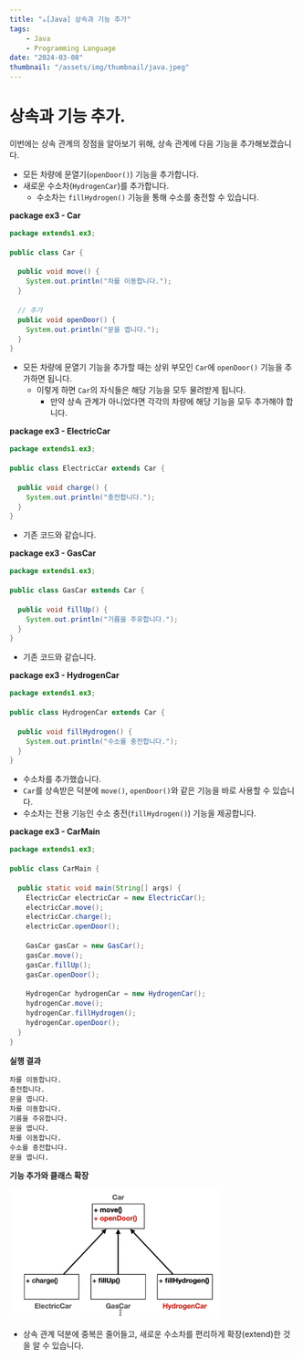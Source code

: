 ```yaml
---
title: "☕️[Java] 상속과 기능 추가"
tags:
    - Java
    - Programming Language
date: "2024-03-08"
thumbnail: "/assets/img/thumbnail/java.jpeg"
---
```


# 상속과 기능 추가.

이번에는 상속 관계의 장점을 알아보기 위해, 상속 관계에 다음 기능을 추가해보겠습니다.
* 모든 차량에 문열기(`openDoor()`) 기능을 추가합니다.
* 새로운 수소차(`HydrogenCar`)를 추가합니다.
    * 수소차는 `fillHydrogen()` 기능을 통해 수소를 충전할 수 있습니다.

**package ex3 - Car**
```java
package extends1.ex3;

public class Car {

  public void move() {
    System.out.println("차를 이동합니다.");
  }

  // 추가
  public void openDoor() {
    System.out.println("문을 엽니다.");
  }
}
```

* 모든 차량에 문열기 기능을 추가할 때는 상위 부모인 `Car`에 `openDoor()` 기능을 추가하면 됩니다.
    * 이렇게 하면 `Car`의 자식들은 해당 기능을 모두 물려받게 됩니다.
        * 만약 상속 관계가 아니었다면 각각의 차량에 해당 기능을 모두 추가해야 합니다.

**package ex3 - ElectricCar**
```java
package extends1.ex3;

public class ElectricCar extends Car {

  public void charge() {
    System.out.println("충전합니다.");
  }
}
```
* 기존 코드와 같습니다.

**package ex3 - GasCar**
```java
package extends1.ex3;

public class GasCar extends Car {

  public void fillUp() {
    System.out.println("기름을 주유합니다.");
  }
}
```
* 기존 코드와 같습니다.

**package ex3 - HydrogenCar**
```java
package extends1.ex3;

public class HydrogenCar extends Car {

  public void fillHydrogen() {
    System.out.println("수소를 충전합니다.");
  }
}
```
* 수소차를 추가했습니다.
* `Car`를 상속받은 덕분에 `move()`, `openDoor()`와 같은 기능을 바로 사용할 수 있습니다.
* 수소차는 전용 기능인 수소 충전(`fillHydrogen()`) 기능을 제공합니다.

**package ex3 - CarMain**
```java
package extends1.ex3;

public class CarMain {

  public static void main(String[] args) {
    ElectricCar electricCar = new ElectricCar();
    electricCar.move();
    electricCar.charge();
    electricCar.openDoor();

    GasCar gasCar = new GasCar();
    gasCar.move();
    gasCar.fillUp();
    gasCar.openDoor();

    HydrogenCar hydrogenCar = new HydrogenCar();
    hydrogenCar.move();
    hydrogenCar.fillHydrogen();
    hydrogenCar.openDoor();
  }
}
```

**실행 결과**
```
차를 이동합니다.
충전합니다.
문을 엽니다.
차를 이동합니다.
기름을 주유합니다.
문을 엽니다.
차를 이동합니다.
수소를 충전합니다.
문을 엽니다.
```

**기능 추가와 클래스 확장**

<img src="https://github.com/devKobe24/images/blob/main/%E1%84%80%E1%85%B5%E1%84%82%E1%85%B3%E1%86%BC%E1%84%8E%E1%85%AE%E1%84%80%E1%85%A1%E1%84%8B%E1%85%AA%E1%84%8F%E1%85%B3%E1%86%AF%E1%84%85%E1%85%A2%E1%84%89%E1%85%B3%E1%84%92%E1%85%AA%E1%86%A8%E1%84%8C%E1%85%A1%E1%86%BC.png?raw=true">

* 상속 관계 덕분에 중복은 줄어들고, 새로운 수소차를 편리하게 확장(extend)한 것을 알 수 있습니다.
